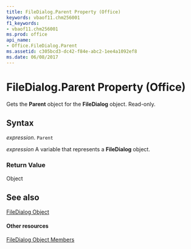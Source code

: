 ```yaml
---
title: FileDialog.Parent Property (Office)
keywords: vbaof11.chm256001
f1_keywords:
- vbaof11.chm256001
ms.prod: office
api_name:
- Office.FileDialog.Parent
ms.assetid: c305bcd3-dc42-f84e-abc2-1ee4a1092ef8
ms.date: 06/08/2017
---
```



# FileDialog.Parent Property (Office)

Gets the  **Parent** object for the **FileDialog** object. Read-only.


## Syntax

 _expression_. `Parent`

 _expression_ A variable that represents a **FileDialog** object.


### Return Value

Object


## See also


[FileDialog Object](filedialog-object-office.md)
#### Other resources


[FileDialog Object Members](filedialog-members-office.md)

